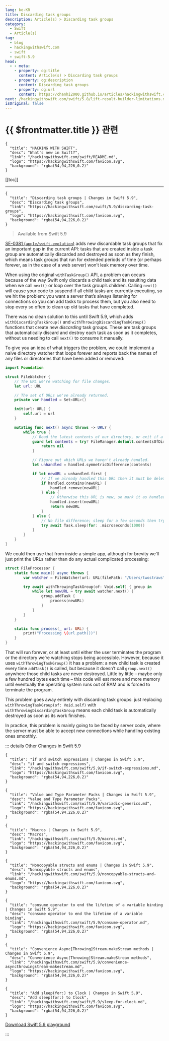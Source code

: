 ```yaml
---
lang: ko-KR
title: Discarding task groups
description: Article(s) > Discarding task groups
category:
  - Swift
  - Article(s)
tag: 
  - blog
  - hackingwithswift.com
  - swift
  - swift-5.9
head:
  - - meta:
    - property: og:title
      content: Article(s) > Discarding task groups
    - property: og:description
      content: Discarding task groups
    - property: og:url
      content: https://chanhi2000.github.io/articles/hackingwithswift.com/swift/5.9/discarding-task-groups.html
next: /hackingwithswift.com/swift/5.8/lift-result-builder-limitations.md
isOriginal: false
---
```


# {{ $frontmatter.title }} 관련

```component VPCard
{
  "title": "HACKING WITH SWIFT",
  "desc": "What's new in Swift?",
  "link": "/hackingwithswift.com/swift/README.md",
  "logo": "https://hackingwithswift.com/favicon.svg",
  "background": "rgba(54,94,226,0.2)"
}
```

[[toc]]

---

```component VPCard
{
  "title": "Discarding task groups | Changes in Swift 5.9",
  "desc": "Discarding task groups",
  "link": "https://hackingwithswift.com/swift/5.9/discarding-task-groups", 
  "logo": "https://hackingwithswift.com/favicon.svg",
  "background": "rgba(54,94,226,0.2)"
}
```

> Available from Swift 5.9

[SE-0381 (<FontIcon icon="iconfont icon-github"/>`apple/swift-evolution`)](https://github.com/apple/swift-evolution/blob/main/proposals/0381-task-group-discard-results.md) adds new discardable task groups that fix an important gap in the current API: tasks that are created inside a task group are automatically discarded and destroyed as soon as they finish, which means task groups that run for extended periods of time (or perhaps forever, as in the case of a web server) won’t leak memory over time.

When using the original `withTaskGroup()` API, a problem can occurs because of the way Swift only discards a child task and its resulting data when we call `next()` or loop over the task group’s children. Calling `next()` will cause your code to suspend if all child tasks are currently executing, so we hit the problem: you want a server that’s always listening for connections so you can add tasks to process them, but you also need to stop every so often to clean up old tasks that have completed.

There was no clean solution to this until Swift 5.9, which adds `withDiscardingTaskGroup()` and `withThrowingDiscardingTaskGroup()` functions that create new *discarding* task groups. These are task groups that automatically discard and destroy each task as soon as it completes, without us needing to call `next()` to consume it manually.

To give you an idea of what triggers the problem, we could implement a naive directory watcher that loops forever and reports back the names of any files or directories that have been added or removed:

```swift
import Foundation

struct FileWatcher {
    // The URL we're watching for file changes.
    let url: URL

    // The set of URLs we've already returned.
    private var handled = Set<URL>()

    init(url: URL) {
        self.url = url
    }

    mutating func next() async throws -> URL? {
        while true {
            // Read the latest contents of our directory, or exit if a problem occurred.
            guard let contents = try? FileManager.default.contentsOfDirectory(at: url, includingPropertiesForKeys: nil) else {
                return nil
            }

            // Figure out which URLs we haven't already handled.
            let unhandled = handled.symmetricDifference(contents)

            if let newURL = unhandled.first {
                // If we already handled this URL then it must be deleted.
                if handled.contains(newURL) {
                    handled.remove(newURL)
                } else {
                    // Otherwise this URL is new, so mark it as handled.
                    handled.insert(newURL)
                    return newURL
                }
            } else {
                // No file difference; sleep for a few seconds then try again.
                try await Task.sleep(for: .microseconds(1000))
            }
        }
    }
}
```

We could then use that from inside a simple app, although for brevity we’ll just print the URLs rather than do any actual complicated processing:

```swift
struct FileProcessor {
    static func main() async throws {
        var watcher = FileWatcher(url: URL(filePath: "/Users/twostraws"))

        try await withThrowingTaskGroup(of: Void.self) { group in
            while let newURL = try await watcher.next() {
                group.addTask {
                    process(newURL)
                }
            }
        }
    }

    static func process(_ url: URL) {
        print("Processing \(url.path())")
    }
}
```

That will run forever, or at least until either the user terminates the program or the directory we’re watching stops being accessible. However, because it uses `withThrowingTaskGroup()` it has a problem: a new child task is created every time `addTask()` is called, but because it doesn’t call `group.next()` anywhere those child tasks are never destroyed. Little by little – maybe only a few hundred bytes each time – this code will eat more and more memory until eventually the operating system runs out of RAM and is forced to terminate the program.

This problem goes away entirely with discarding task groups: just replacing `withThrowingTaskGroup(of: Void.self)` with `withThrowingDiscardingTaskGroup` means each child task is automatically destroyed as soon as its work finishes.

In practice, this problem is mainly going to be faced by server code, where the server must be able to accept new connections while handling existing ones smoothly.

::: details Other Changes in Swift 5.9

```component VPCard
{
  "title": "if and switch expressions | Changes in Swift 5.9",
  "desc": "if and switch expressions",
  "link": "/hackingwithswift.com/swift/5.9/if-switch-expressions.md",
  "logo": "https://hackingwithswift.com/favicon.svg",
  "background": "rgba(54,94,226,0.2)"
}
```

```component VPCard
{
  "title": "Value and Type Parameter Packs | Changes in Swift 5.9",
  "desc": "Value and Type Parameter Packs",
  "link": "/hackingwithswift.com/swift/5.9/variadic-generics.md",
  "logo": "https://hackingwithswift.com/favicon.svg",
  "background": "rgba(54,94,226,0.2)"
}
```

```component VPCard
{
  "title": "Macros | Changes in Swift 5.9",
  "desc": "Macros",
  "link": "/hackingwithswift.com/swift/5.9/macros.md",
  "logo": "https://hackingwithswift.com/favicon.svg",
  "background": "rgba(54,94,226,0.2)"
}
```

```component VPCard
{
  "title": "Noncopyable structs and enums | Changes in Swift 5.9",
  "desc": "Noncopyable structs and enums",
  "link": "/hackingwithswift.com/swift/5.9/noncopyable-structs-and-enums.md",
  "logo": "https://hackingwithswift.com/favicon.svg",
  "background": "rgba(54,94,226,0.2)"
}
```

```component VPCard
{
  "title": "consume operator to end the lifetime of a variable binding | Changes in Swift 5.9",
  "desc": "consume operator to end the lifetime of a variable binding",
  "link": "/hackingwithswift.com/swift/5.9/consume-operator.md",
  "logo": "https://hackingwithswift.com/favicon.svg",
  "background": "rgba(54,94,226,0.2)"
}
```

```component VPCard
{
  "title": "Convenience Async[Throwing]Stream.makeStream methods | Changes in Swift 5.9",
  "desc": "Convenience Async[Throwing]Stream.makeStream methods",
  "link": "/hackingwithswift.com/swift/5.9/convenience-asyncthrowingstream-makestream.md",
  "logo": "https://hackingwithswift.com/favicon.svg",
  "background": "rgba(54,94,226,0.2)"
}
```

```component VPCard
{
  "title": "Add sleep(for:) to Clock | Changes in Swift 5.9",
  "desc": "Add sleep(for:) to Clock",
  "link": "/hackingwithswift.com/swift/5.9/sleep-for-clock.md",
  "logo": "https://hackingwithswift.com/favicon.svg",
  "background": "rgba(54,94,226,0.2)"
}
```
<!-- 
```component VPCard
{
  "title": "Discarding task groups | Changes in Swift 5.9",
  "desc": "Discarding task groups",
  "link": "/hackingwithswift.com/swift/5.9/discarding-task-groups.md",
  "logo": "https://hackingwithswift.com/favicon.svg",
  "background": "rgba(54,94,226,0.2)"
}
```
-->
[<FontIcon icon="fas fa-file-zipper"/>Download Swift 5.9 playground](https://hackingwithswift.com/files/playgrounds/swift/playground-5-8-to-5-9.playground.zip)

:::

